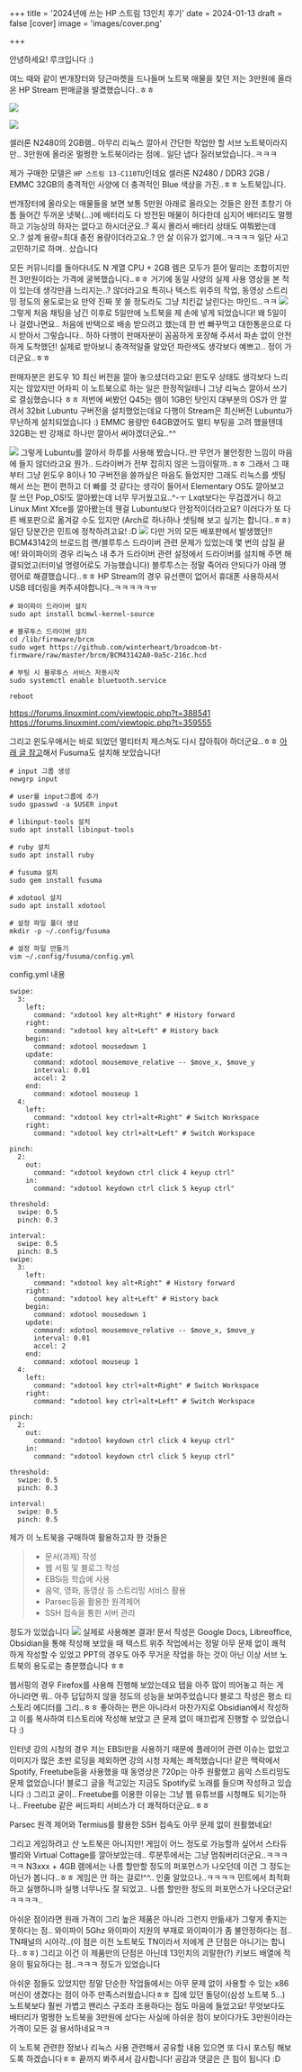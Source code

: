 +++
title = '2024년에 쓰는 HP 스트림 13인치 후기'
date = 2024-01-13
draft = false
[cover]
image = 'images/cover.png'

+++

안녕하세요! 루크입니다 :)

여느 때와 같이 번개장터와 당근마켓을 드나들며 노트북 매물을 찾던 저는 3만원에 올라온 HP Stream 판매글을 발겼했습니다..ㅎㅎ

![](images/Pasted%20image%2020240112174256.png)

![](images/Pasted%20image%2020240112174322.png)

셀러론 N2480의 2GB램.. 아무리 리눅스 깔아서 간단한 작업만 할 서브 노트북이라지만.. 3만원에 올라온 멀쩡한 노트북이라는 점에.. 일단 냅다 질러보았습니다..ㅋㅋㅋ

제가 구매한 모델은 `HP 스트림 13-C110TU`인데요 셀러론 N2480 / DDR3 2GB / EMMC 32GB의 충격적인 사양에 더 충격적인 Blue 색상을 가진..ㅎㅎ 노트북입니다.

번개장터에 올라오는 매물들을 보면 보통 5만원 아래로 올라오는 것들은 완전 초창기 아톰 들어간 두꺼운 넷북(...)에 배터리도 다 방전된 매물이 허다한데 심지어 배터리도 멀쩡하고 기능상의 하자는 없다고 하시더군요..? 혹시 몰라서 배터리 상태도 여쭤봤는데 오..? 설계 용량=최대 충전 용량이더라고요..? 안 살 이유가 없기에..ㅋㅋㅋㅋ 일단 사고 고민하기로 하며.. 샀습니다

모든 커뮤니티를 돌아다녀도 N 계열 CPU + 2GB 렘은 모두가 뜯어 말리는 조합이지만 전 3만원이라는 가격에 굴복했습니다..ㅎㅎ 거기에 동일 사양의 실제 사용 영상을 본 적이 있는데 생각만큼 느리지는..? 않더라고요 특히나 텍스트 위주의 작업, 동영상 스트리밍 정도의 용도로는요 만약 진짜 못 쓸 정도라도 그냥 치킨값 날린다는 마인드..ㅋㅋ
![](./images/Pasted%20image%2020240112174352.png)
그렇게 처음 채팅을 남긴 이후로 5일만에 노트북을 제 손에 넣게 되었습니다! 왜 5일이나 걸렸나면요.. 처음에 반택으로 배송 받으려고 했는데 한 번 빠꾸먹고 대한통운으로 다시 받아서 그렇습니다.. 하하 다행이 판매자분이 꼼꼼하게 포장해 주셔서 파손 없이 안전하게 도착했던! 실제로 받아보니 충격적일줄 알았던 파란색도 생각보다 예쁘고.. 정이 가더군요..ㅎㅎ

판매자분은 윈도우 10 최신 버전을 깔아 놓으셨더라고요! 윈도우 상태도 생각보다 느리지는 않았지만 어차피 이 노트북으로 하는 일은 한정적일테니 그냥 리눅스 깔아서 쓰기로 결심했습니다 ㅎㅎ 저번에 써봤던 Q45는 렘이 1GB인 탓인지 대부분의 OS가 안 깔려서 32bit Lubuntu 구버전을 설치했었는데요 다행이 Stream은 최신버전 Lubuntu가 무난하게 설치되었습니다 :) EMMC 용량만 64GB였어도 멀티 부팅을 고려 했을텐데 32GB는 반 강재로 하나만 깔아서 써야겠더군요..^^

![](./images/photo_2024-01-12_17-42-20.jpg)
그렇게 Lubuntu를 깔아서 하루를 사용해 봤습니다..만 무언가 불안정한 느낌이 마음에 들지 않더라고요 뭔가.. 드라이버가 전부 잡히지 않은 느낌이랄까..ㅎㅎ 그래서 그 때부터 그냥 윈도우 8이나 10 구버전을 쓸까싶은 마음도 들었지만 그래도 리눅스를 셋팅해서 쓰는 편이 편하고 더 빠를 것 같다는 생각이 들어서 Elementary OS도 깔아보고 잘 쓰던 Pop_OS!도 깔아봤는데 너무 무거웠고요..^-ㅜ Lxqt보다는 무겁겠거니 하고 Linux Mint Xfce를 깔아봤는데 웬걸 Lubuntu보다 안정적이더라고요? 이러다가 또 다른 배포판으로 옮겨갈 수도 있지만 (Arch로 하나하나 셋팅해 보고 싶기는 합니다..ㅎㅎ) 일단 당분간은 민트에 정착하려고요! :D
![](images/Pasted%20image%2020240112173058.png)
다만 거의 모든 배포판에서 발생했던!! BCM43142의 브로드컴 랜/블루투스 드라이버 관련 문제가 있었는데 몇 번의 삽질 끝에! 와이파이의 경우 리눅스 내 추가 드라이버 관련 설정에서 드라이버를 설치해 주면 해결되었고(터미널 명령어로도 가능했습니다) 블루투스는 정말 죽어라 안되다가 아래 명령어로 해결했습니다..ㅎㅎ HP Stream의 경우 유선랜이 없어서 휴대폰 사용하셔서 USB 테더링을 켜주셔야합니다..ㅋㅋㅋㅋㅋㅠ

```
# 와이파이 드라이버 설치
sudo apt install bcmwl-kernel-source 

# 블루투스 드라이버 설치
cd /lib/firmware/brcm
sudo wget https://github.com/winterheart/broadcom-bt-firmware/raw/master/brcm/BCM43142A0-0a5c-216c.hcd

# 부팅 시 블루투스 서비스 자동시작
sudo systemctl enable bluetooth.service

reboot
```
https://forums.linuxmint.com/viewtopic.php?t=388541
https://forums.linuxmint.com/viewtopic.php?t=359555

그리고 윈도우에서는 바로 되었던 멀티터치 제스쳐도 다시 잡아줘야 하더군요..ㅎㅎ [아래 글 참고](https://shanepark.tistory.com/257)해서 Fusuma도 설치해 보았습니다!

```
# input 그룹 생성
newgrp input

# user를 input그룹에 추가
sudo gpasswd -a $USER input

# libinput-tools 설치
sudo apt install libinput-tools

# ruby 설치
sudo apt install ruby

# fusuma 설치
sudo gem install fusuma

# xdotool 설치
sudo apt install xdotool

# 설정 파일 폴더 생성
mkdir -p ~/.config/fusuma

# 설정 파일 만들기
vim ~/.config/fusuma/config.yml
```

config.yml 내용
```
swipe:
  3:
    left:
      command: "xdotool key alt+Right" # History forward
    right:
      command: "xdotool key alt+Left" # History back        
    begin:
      command: xdotool mousedown 1
    update:
      command: xdotool mousemove_relative -- $move_x, $move_y
      interval: 0.01
      accel: 2
    end:
      command: xdotool mouseup 1
  4:
    left:
      command: "xdotool key ctrl+alt+Right" # Switch Workspace
    right:
      command: "xdotool key ctrl+alt+Left" # Switch Workspace

pinch:
  2:
    out:
      command: "xdotool keydown ctrl click 4 keyup ctrl"
    in:
      command: "xdotool keydown ctrl click 5 keyup ctrl"

threshold:
  swipe: 0.5
  pinch: 0.3

interval:
  swipe: 0.5
  pinch: 0.5
swipe:
  3:
    left:
      command: "xdotool key alt+Right" # History forward
    right:
      command: "xdotool key alt+Left" # History back        
    begin:
      command: xdotool mousedown 1
    update:
      command: xdotool mousemove_relative -- $move_x, $move_y
      interval: 0.01
      accel: 2
    end:
      command: xdotool mouseup 1
  4:
    left:
      command: "xdotool key ctrl+alt+Right" # Switch Workspace
    right:
      command: "xdotool key ctrl+alt+Left" # Switch Workspace

pinch:
  2:
    out:
      command: "xdotool keydown ctrl click 4 keyup ctrl"
    in:
      command: "xdotool keydown ctrl click 5 keyup ctrl"

threshold:
  swipe: 0.5
  pinch: 0.3

interval:
  swipe: 0.5
  pinch: 0.5
```

제가 이 노트북을 구매하여 활용하고자 한 것들은

> - 문서(과제) 작성
> - 웹 서핑 및 블로그 작성
> - EBSi등 학습에 사용
> - 음악, 영화, 동영상 등 스트리밍 서비스 활용
> - Parsec등을 활용한 원격제어
> - SSH 접속을 통한 서버 관리

정도가 있었습니다
![](images/photo_2024-01-12_117-42-20.jpg)
실제로 사용해본 결과! 문서 작성은 Google Docs, Libreoffice, Obsidian을 통해 작성해 보았을 때 텍스트 위주 작업에서는 정말 아무 문제 없이 쾌적하게 작성할 수 있었고 PPT의 경우도 아주 무거운 작업을 하는 것이 아닌 이상 서브 노트북의 용도로는 충분했습니다 ㅎㅎ

웹서핑의 경우 Firefox를 사용해 진행해 보았는데요 탭을 아주 많이 띄어놓고 하는 게 아니라면 뭐.. 아주 답답하지 않을 정도의 성능을 보여주었습니다 블로그 작성은 평소 티스토리 에디터를 그리..ㅎㅎ 좋아하는 편은 아니라서 마찬가지로 Obsidian에서 작성하고 이를 복사하여 티스토리에 작성해 보았고 큰 문제 없이 매끄럽게 진행할 수 있었습니다 :)

인터넷 강의 시청의 경우 저는 EBSi만을 사용하기 때문에 플레이어 관련 이슈는 없었고 이미지가 많은 초반 로딩을 제외하면 강의 시청 자체는 쾌적했습니다! 같은 맥락에서 Spotify, Freetube등을 사용했을 때 동영상은 720p는 아주 원활했고 음악 스트리밍도 문제 없었습니다! 블로그 글을 적고있는 지금도 Spotify로 노래를 들으며 작성하고 있습니다 :) 그리고 굳이.. Freetube를 이용한 이유는 그냥 웹 유튜브를 시청해도 되기는하나.. Freetube 같은 써드파티 서비스가 더 쾌적하더군요..ㅎㅎ

Parsec 원격 제어와 Termius를 활용한 SSH 접속도 아무 문제 없이 원활했네요!

그리고 게임하려고 산 노트북은 아니지만! 게임이 어느 정도로 가능할까 싶어서 스타듀밸리와 Virtual Cottage를 깔아보았는데.. 루분투에서는 그냥 멈춰버리더군요..ㅋㅋㅋㅋㅋ N3xxx + 4GB 램에서는 나름 할만할 정도의 퍼포먼스가 나오던데 이건 그 정도는 아닌가 봅니다..ㅎㅎ 게임은 안 하는 걸로!^^.. 인줄 알았으나..ㅋㅋㅋㅋ 민트에서 최적화하고 실행하니까 실행 너무나도 잘 되었고.. 나름 할만한 정도의 퍼포먼스가 나오더군요!ㅋㅋㅋㅋ..

아쉬운 점이라면 원래 가격이 그리 높은 제품은 아니라 그런지 만듦새가 그렇게 좋지는 못하다는 점.. 와이파이 5Ghz 와이파이 지원의 부재로 와이파이가 좀 불안정하다는 점.. TN패널의 시야각..(이 점은 이전 노트북도 TN이라서 저에게 큰 단점은 아니기는 합니다..ㅎㅎ) 그리고 이건 이 제품만의 단점은 아닌데 13인치의 괴랄한(?) 키보드 배열에 적응이 필요하다는 점..ㅋㅋㅋ 정도가 있었습니다

아쉬운 점들도 있었지만 정말 단순한 작업들에서는 아무 문제 없이 사용할 수 있는 x86 머신이 생겼다는 점이 아주 만족스러웠습니다ㅎㅎ 집에 있던 돌덩이(삼성 노트북 5...) 노트북보다 훨씬 가볍고 팬리스 구조라 조용하다는 점도 마음에 들었고요! 무엇보다도 배터리가 멀쩡한 노트북을 3만원에 샀다는 사실에 아쉬운 점이 보이다가도 3만원이라는 가격이 모든 걸 용서하네요ㅋㅋ

이 노트북 관련한 정보나 리눅스 사용 관련해서 공유할 내용 있으면 또 다시 포스팅 해보도록 하겠습니다ㅎㅎ 끝까지 봐주셔서 감사합니다! 공감과 댓글은 큰 힘이 됩니다 :D
